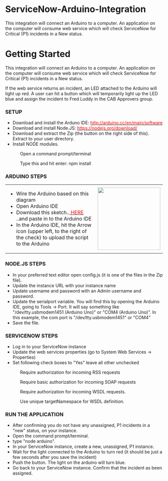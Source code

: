 # ServiceNow-Arduino-Integration
This integration will connect an Arduino to a computer. An application on the computer will consume web service which will check ServiceNow for Critical (P1) incidents in a New status.

<h1>Getting Started</h1>

This integration will connect an Arduino to a computer. An application on the computer will consume web service which will check ServiceNow for Critical (P1) incidents in a New status.<br/>

If the web service returns an incident, an LED attached to the Arduino will light up red. A user can hit a button which will temporarily light up the LED blue and assign the incident to Fred Luddy in the CAB Approvers group.<br/>

<h3>SETUP</h3>
<ul>
<li>    Download and install the Arduno IDE: <a href="http://arduino.cc/en/main/software"><font color="red">http://arduino.cc/en/main/software</font></a></li>
<li>    Download and install Node.JS: <a href="https://nodejs.org/download/"><font color="red">https://nodejs.org/download/</font></a></li>
<li>    Download and extract the Zip (the button on the right side of this). Extract to your user directory.
<li>    Install NODE modules.</li>
        <ol>    Open a command prompt/terminal</ol>
        <ol>    Type this and hit enter: npm install</ol>
</ul>

<h3>ARDUINO STEPS</h3>
<table width="600" colspacing="0" cellpadding="0">
<tr>
<td valign="top">
<ul>
<li>    Wire the Arduino based on this diagram</li>		
<li>    Open Arduino IDE</li>
<li>    Download this sketch..<a href="https://github.com/chengdu28/ServiceNow-Arduino-Integration/blob/master/arduinosketch.ino"><font color="red"> HERE </font></a>..and paste in to the Arduino IDE</li>
<li>    In the Arduino IDE, hit the Arrow icon (upper left, to the right of the check) to upload the script to the Arduino</li>
</ul>
</td>
<td>
<a href="https://cloud.githubusercontent.com/assets/11547510/7054056/ef2ec7b2-de07-11e4-9c73-b4c78a837b26.png" border="0"><img src="https://cloud.githubusercontent.com/assets/11547510/7054056/ef2ec7b2-de07-11e4-9c73-b4c78a837b26.png" width="200"/></a>
</td>
</tr>
</table>

<h3>NODE.JS STEPS</h3>
<ul>
<li>    In your preferred text editor open config.js (it is one of the files in the Zip file).</li>
<li>    Update the instance URL with your instance name	</li>
<li>    Update username and password with an Admin username and password.</li>
<li>     Update the serialport variable.  You will find this by opening the Arduino IDE, going to Tools -> Port. It will say something like "/dev/tty.usbmodem1451 (Arduino Uno)" or  "COM4 (Arduino Uno)". In this example, the com port is "/dev/tty.usbmodem1451" or "COM4"</li>
<li>    Save the file.</li>
</ul>

<h3>SERVICENOW STEPS</h3>
<ul>
<li>    Log in to your ServiceNow instance</li>
<li>    Update the web services properties (go to System Web Services -> Properties)</li>
<li>    Set following check boxes to "Yes" leave all other unchecked</li>
        <ol>    Require authorization for incoming RSS requests</ol>
        <ol>    Require basic authorization for incoming SOAP requests</ol>
        <ol>    Require authorization for incoming WSDL requests.</ol>
        <ol>    Use unique targetNamespace for WSDL definition.</ol>
</ul>

<h3>RUN THE APPLICATION</h3>
<ul>
<li>    After confirming you do not have any unassigned, P1 incidents in a "new" status, on your instance.</li>
<li>    Open the command prompt/terminal.</li>
<li>    type "node arduino".</li>
<li>    In your ServiceNow instance, create a new, unassigned, P1 instance.</li>
<li>    Wait for the light connected to the Arduino to turn red (it should be just a few seconds after you save the incident)</li>
<li>    Push the button. The light on the arduino will turn blue. </li>
<li>    Go back to your ServiceNow instance. Confirm that the incident as been assigned. </li>
</ul>



